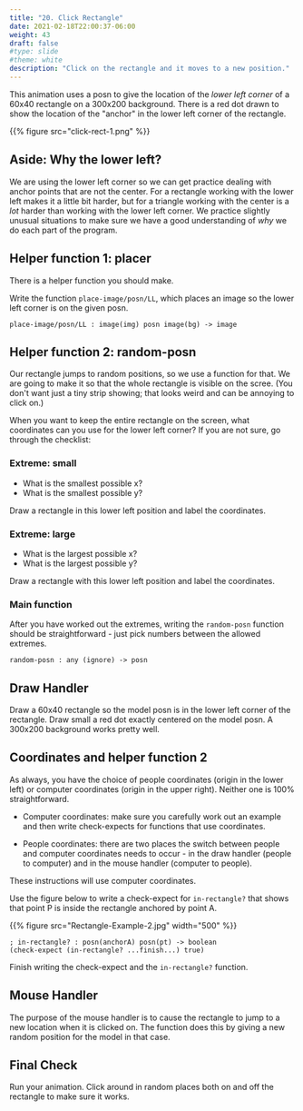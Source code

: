 ```yaml
---
title: "20. Click Rectangle"
date: 2021-02-18T22:00:37-06:00
weight: 43
draft: false
#type: slide
#theme: white
description: "Click on the rectangle and it moves to a new position."
---
```


This animation uses a posn to give the location of the _lower left
corner_ of a 60x40 rectangle on a 300x200 background. There is a red
dot drawn to show the location of the "anchor" in the lower left
corner of the rectangle.

{{% figure src="click-rect-1.png" %}} 

## Aside: Why the lower left?

We are using the lower left corner so we can get practice dealing with
anchor points that are not the center. For a rectangle working with
the lower left makes it a little bit harder, but for a triangle
working with the center is a _lot_ harder than working with the lower
left corner. We practice slightly unusual situations to make sure we
have a good understanding of _why_ we do each part of the program.

## Helper function 1: placer

There is a helper function you should make.

Write the function `place-image/posn/LL`, which places an image so the
lower left corner is on the given posn.

    place-image/posn/LL : image(img) posn image(bg) -> image

## Helper function 2: random-posn

Our rectangle jumps to random positions, so we use a function for
that. We are going to make it so that the whole rectangle is visible
on the scree. (You don't want just a tiny strip showing; that looks
weird and can be annoying to click on.)

When you want to keep the entire rectangle on the screen, what
coordinates can you use for the lower left corner? If you are not
sure, go through the checklist:

### Extreme: small
* What is the smallest possible x? 
* What is the smallest possible y?

Draw a rectangle in this lower left position and label the coordinates.

### Extreme: large
* What is the largest possible x?
* What is the largest possible y?

Draw a rectangle with this lower left position and label the coordinates.

### Main function

After you have worked out the extremes, writing the `random-posn`
function should be straightforward - just pick numbers between the
allowed extremes. 

    random-posn : any (ignore) -> posn


## Draw Handler

Draw a 60x40 rectangle so the model posn is in the lower left corner of the rectangle.
Draw small a red dot exactly centered on the model posn.
A 300x200 background works pretty well.

## Coordinates and helper function 2

As always, you have the choice of people coordinates (origin in the
lower left) or computer coordinates (origin in the upper
right). Neither one is 100% straightforward. 

* Computer coordinates: make sure you carefully work out an example
  and then write check-expects for functions that use coordinates.
  
* People coordinates: there are two places the switch between people
  and computer coordinates needs to occur - in the draw handler
  (people to computer) and in the mouse handler (computer to people).
  
These instructions will use computer coordinates.

Use the figure below to write a check-expect for `in-rectangle?` that
shows that point P is inside the rectangle anchored by point A.

{{% figure src="Rectangle-Example-2.jpg" width="500" %}}

    ; in-rectangle? : posn(anchorA) posn(pt) -> boolean
    (check-expect (in-rectangle? ...finish...) true)
    
Finish writing the check-expect and the `in-rectangle?` function.

## Mouse Handler

The purpose of the mouse handler is to cause the rectangle to jump to
a new location when it is clicked on. The function does this by giving
a new random position for the model in that case.

## Final Check

Run your animation. Click around in random places both on and off
the rectangle to make sure it works.

